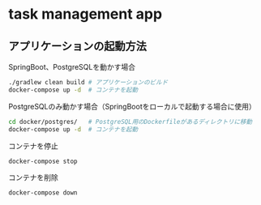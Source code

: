 # task management app

## アプリケーションの起動方法

SpringBoot、PostgreSQLを動かす場合

```sh
./gradlew clean build # アプリケーションのビルド
docker-compose up -d  # コンテナを起動
```

PostgreSQLのみ動かす場合（SpringBootをローカルで起動する場合に使用）

```sh
cd docker/postgres/   # PostgreSQL用のDockerfileがあるディレクトリに移動
docker-compose up -d  # コンテナを起動
```

コンテナを停止
```
docker-compose stop
```

コンテナを削除
```
docker-compose down
```

